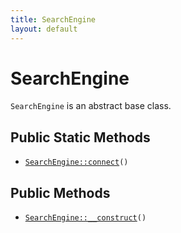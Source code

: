 ```yaml
---
title: SearchEngine
layout: default
---
```


# SearchEngine

<code>SearchEngine</code> is an abstract base class.

## Public Static Methods

* <code><a href="SearchEngine%3A%3Aconnect">SearchEngine::connect</a>()</code>

## Public Methods

* <code><a href="SearchEngine%3A%3A__construct">SearchEngine::__construct</a>()</code>

